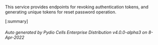 






This service provides endpoints for revoking authentication tokens, and generating unique tokens for reset password operation.

[:summary]

###### Auto generated by Pydio Cells Enterprise Distribution v4.0.0-alpha3 on 8-Apr-2022

